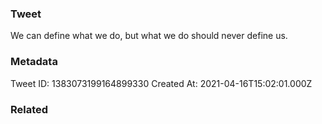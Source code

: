 ### Tweet
We can define what we do, but what we do should never define us.

### Metadata
Tweet ID: 1383073199164899330
Created At: 2021-04-16T15:02:01.000Z

### Related

